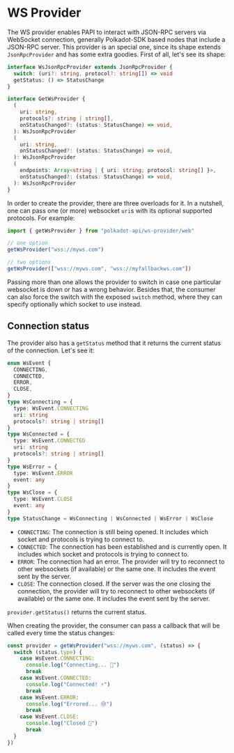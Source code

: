 # WS Provider

The WS provider enables PAPI to interact with JSON-RPC servers via WebSocket connection, generally Polkadot-SDK based nodes that include a JSON-RPC server. This provider is an special one, since its shape extends `JsonRpcProvider` and has some extra goodies. First of all, let's see its shape:

```ts
interface WsJsonRpcProvider extends JsonRpcProvider {
  switch: (uri?: string, protocol?: string[]) => void
  getStatus: () => StatusChange
}

interface GetWsProvider {
  (
    uri: string,
    protocols?: string | string[],
    onStatusChanged?: (status: StatusChange) => void,
  ): WsJsonRpcProvider
  (
    uri: string,
    onStatusChanged?: (status: StatusChange) => void,
  ): WsJsonRpcProvider
  (
    endpoints: Array<string | { uri: string; protocol: string[] }>,
    onStatusChanged?: (status: StatusChange) => void,
  ): WsJsonRpcProvider
}
```

In order to create the provider, there are three overloads for it. In a nutshell, one can pass one (or more) websocket `uri`s with its optional supported protocols. For example:

```ts
import { getWsProvider } from "polkadot-api/ws-provider/web"

// one option
getWsProvider("wss://myws.com")

// two options
getWsProvider(["wss://myws.com", "wss://myfallbackws.com"])
```

Passing more than one allows the provider to switch in case one particular websocket is down or has a wrong behavior. Besides that, the consumer can also force the switch with the exposed `switch` method, where they can specify optionally which socket to use instead.

## Connection status

The provider also has a `getStatus` method that it returns the current status of the connection. Let's see it:

```ts
enum WsEvent {
  CONNECTING,
  CONNECTED,
  ERROR,
  CLOSE,
}
type WsConnecting = {
  type: WsEvent.CONNECTING
  uri: string
  protocols?: string | string[]
}
type WsConnected = {
  type: WsEvent.CONNECTED
  uri: string
  protocols?: string | string[]
}
type WsError = {
  type: WsEvent.ERROR
  event: any
}
type WsClose = {
  type: WsEvent.CLOSE
  event: any
}
type StatusChange = WsConnecting | WsConnected | WsError | WsClose
```

- `CONNECTING`: The connection is still being opened. It includes which socket and protocols is trying to connect to.
- `CONNECTED`: The connection has been established and is currently open. It includes which socket and protocols is trying to connect to.
- `ERROR`: The connection had an error. The provider will try to reconnect to other websockets (if available) or the same one. It includes the event sent by the server.
- `CLOSE`: The connection closed. If the server was the one closing the connection, the provider will try to reconnect to other websockets (if available) or the same one. It includes the event sent by the server.

`provider.getStatus()` returns the current status.

When creating the provider, the consumer can pass a callback that will be called every time the status changes:

```ts
const provider = getWsProvider("wss://myws.com", (status) => {
  switch (status.type) {
    case WsEvent.CONNECTING:
      console.log("Connecting... 🔌")
      break
    case WsEvent.CONNECTED:
      console.log("Connected! ⚡")
      break
    case WsEvent.ERROR:
      console.log("Errored... 😢")
      break
    case WsEvent.CLOSE:
      console.log("Closed 🚪")
      break
  }
})
```

